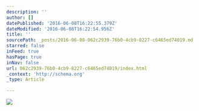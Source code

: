 ```yaml
---
description: ''
author: []
datePublished: '2016-06-08T16:22:55.379Z'
dateModified: '2016-06-08T16:22:54.956Z'
title: ''
sourcePath: _posts/2016-06-08-062c2939-76b0-4cb9-8227-c6465ed74019.md
starred: false
inFeed: true
hasPage: true
inNav: false
url: 062c2939-76b0-4cb9-8227-c6465ed74019/index.html
_context: 'http://schema.org'
_type: Article

---
```

![](https://the-grid-user-content.s3-us-west-2.amazonaws.com/c4688614-bd35-493f-8e58-bc8be1c0427e.png)